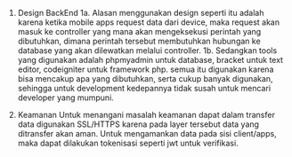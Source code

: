 
1. Design BackEnd
1a. Alasan menggunakan design seperti itu adalah karena ketika mobile apps request data dari device, maka request akan masuk ke controller yang mana akan mengeksekusi perintah yang dibutuhkan, dimana perintah tersebut membutuhkan hubungan ke database yang akan dilewatkan melalui controller. 
1b. Sedangkan tools yang digunakan adalah phpmyadmin untuk database, bracket untuk text editor, codeigniter untuk framework php. semua itu digunakan karena bisa mencakup apa yang dibutuhkan, serta cukup banyak digunakan, sehingga untuk development kedepannya tidak susah untuk mencari developer yang mumpuni.

2. Keamanan
Untuk menangani masalah keamanan dapat dalam transfer data digunakan SSL/HTTPS karena pada layer tersebut data yang ditransfer akan aman. Untuk mengamankan data pada sisi client/apps, maka dapat dilakukan tokenisasi seperti jwt untuk verifikasi.
